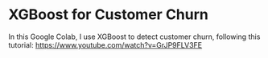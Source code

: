 # XGBoost for Customer Churn
In this Google Colab, I use XGBoost to detect customer churn, following this tutorial: https://www.youtube.com/watch?v=GrJP9FLV3FE

